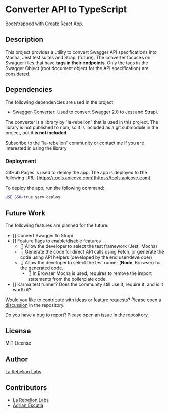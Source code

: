 # Converter API to TypeScript

Bootstrapped with [Create React App](https://github.com/facebook/create-react-app).

## Description

This project provides a utility to convert Swagger API specifications into Mocha, Jest test 
suites and Strapi (future). The converter focuses on Swagger files that have 
**tags in their endpoints**. Only the tags in the Swagger Object (root document object 
for the API specification) are considered.

## Dependencies

The following dependencies are used in the project:

- [Swagger-Converter](https://github.com/la-rebelion/swagger-converter/pkgs/npm/swagger-converter): Used to convert Swagger 2.0 to Jest and Strapi.

The converter is a library by "la-rebelion" that is used in this project. The library is not
published to npm, so it is included as a git submodule in the project, but it **is not included**.

Subscribe to the "la-rebelion" community or contact me if you are interested in using the library.

### Deployment

GitHub Pages is used to deploy the app. The app is deployed to the following URL: [https://tools.apicove.com](https://tools.apicove.com)

To deploy the app, run the following command:

```bash
USE_SSH=true yarn deploy
```

## Future Work

The following features are planned for the future:

- [] Convert Swagger to Strapi
- [] Feature flags to enable/disable features
  - [] Allow the developer to select the test framework (Jest, Mocha)
  - [] Generate the code for direct API calls using Fetch, or generate the code using API helpers (developed by the end user/developer)
  - [] Allow the developer to select the test runner (**Node**, Browser) for the generated code. 
    - [] In Browser Mocha is used, requires to remove the import statements from the boilerplate code.
- [] Karma test runner? Does the community still use it, require it, and is it worth it?

Would you like to contribute with ideas or feature requests? Please open a [discussion](https://github.com/la-rebelion/apicove-tools/discussions/new?category=ideas) in the repository.

Do you have a bug to report? Please open an [issue](https://github.com/la-rebelion/apicove-tools/issues/new/choose) in the repository.

## License

MIT License

## Author

[La Rebelion Labs](https://rebelion.la)

## Contributors

- [La Rebelion Labs](https://rebelion.la)
- [Adrian Escutia](https://linkedin.com/in/adrian-escutia)